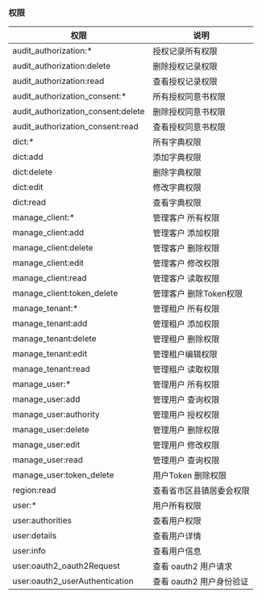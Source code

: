 ### 权限

| 权限                                  | 说明                |
|-------------------------------------|-------------------|
| audit_authorization:*	              | 授权记录所有权限	         |
| audit_authorization:delete	         | 删除授权记录权限	         |
| audit_authorization:read	           | 查看授权记录权限	         |
| audit_authorization_consent:*	      | 所有授权同意书权限	        |
| audit_authorization_consent:delete	 | 删除授权同意书权限	        |
| audit_authorization_consent:read	   | 查看授权同意书权限	        |
| dict:*	                             | 所有字典权限	           |
| dict:add	                           | 添加字典权限	           |
| dict:delete	                        | 删除字典权限	           |
| dict:edit	                          | 修改字典权限	           |
| dict:read	                          | 查看字典权限	           |
| manage_client:*	                    | 管理客户 所有权限	        |
| manage_client:add	                  | 管理客户 添加权限	        |
| manage_client:delete	               | 管理客户 删除权限	        |
| manage_client:edit	                 | 管理客户 修改权限	        |
| manage_client:read	                 | 管理客户 读取权限 	       |
| manage_client:token_delete	         | 管理客户 删除Token权限	   |
| manage_tenant:*	                    | 管理租户 所有权限	        |
| manage_tenant:add	                  | 管理租户 添加权限	        |
| manage_tenant:delete	               | 管理租户 删除权限	        |
| manage_tenant:edit	                 | 管理租户编辑权限	         |
| manage_tenant:read	                 | 管理租户 读取权限	        |
| manage_user:*	                      | 管理用户 所有权限	        |
| manage_user:add	                    | 管理用户 查询权限	        |
| manage_user:authority	              | 管理用户 授权权限	        |
| manage_user:delete	                 | 管理用户 删除权限	        |
| manage_user:edit	                   | 管理用户 修改权限	        |
| manage_user:read	                   | 管理用户 查询权限	        |
| manage_user:token_delete	           | 用户Token 删除权限	     |
| region:read	                        | 查看省市区县镇居委会权限	     |
| user:*	                             | 用户所有权限	           |
| user:authorities	                   | 查看用户权限	           |
| user:details	                       | 查看用户详情	           |
| user:info	                          | 查看用户信息	           |
| user:oauth2_oauth2Request	          | 查看 oauth2 用户请求	   |
| user:oauth2_userAuthentication	     | 查看 oauth2 用户身份验证	 |
